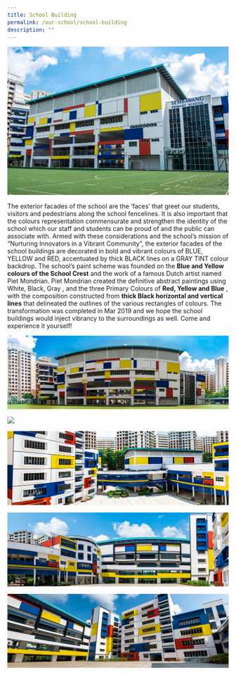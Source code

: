 ```yaml
---
title: School Building
permalink: /our-school/school-building
description: ""
---
```

![](/images/buildingpic.jpg)

The exterior facades of the school are the ‘faces’ that greet our students, visitors and pedestrians along the school fencelines. It is also important that the colours representation commensurate and strengthen the identity of the school which our staff and students can be proud of and the public can associate with. Armed with these considerations and the school’s mission of “Nurturing Innovators in a Vibrant Community”, the exterior facades of the school buildings are decorated in bold and vibrant colours of BLUE, YELLOW and RED, accentuated by thick BLACK lines on a GRAY TINT colour backdrop. The school’s paint scheme was founded on the **Blue and Yellow colours of the School Crest** and the work of a famous Dutch artist named Piet Mondrian. Piet Mondrian created the definitive abstract paintings using White, Black, Gray , and the three Primary Colours of **Red, Yellow and Blue** , with the composition constructed from **thick Black horizontal and vertical lines** that delineated the outlines of the various rectangles of colours. The transformation was completed in Mar 2019 and we hope the school buildings would inject vibrancy to the surroundings as well. Come and experience it yourself!

![](/images/rsz_pic1.jpg)

![](/images/pic2.jpg)

![](/images/pic3.jpg)

![](/images/pic4.jpg)

![](/images/pic5.jpg)